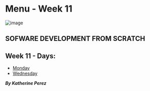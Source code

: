 # Menu - Week 11

![image](https://user-images.githubusercontent.com/86013814/166605776-68c2b754-9143-485d-8bb4-6645c10316d0.png)

## SOFWARE DEVELOPMENT FROM SCRATCH

## Week 11 - Days:

- [Monday](https://github.com/kathe92/core-code-from-scratch-readme/blob/main/WEEK-11/README-WEEK-11-MONDAY.md)
- [Wednesday](https://github.com/kathe92/core-code-from-scratch-readme/blob/main/WEEK-11/README-WEEK-11-WEDNESDAY.md)

***By Katherine Perez***
